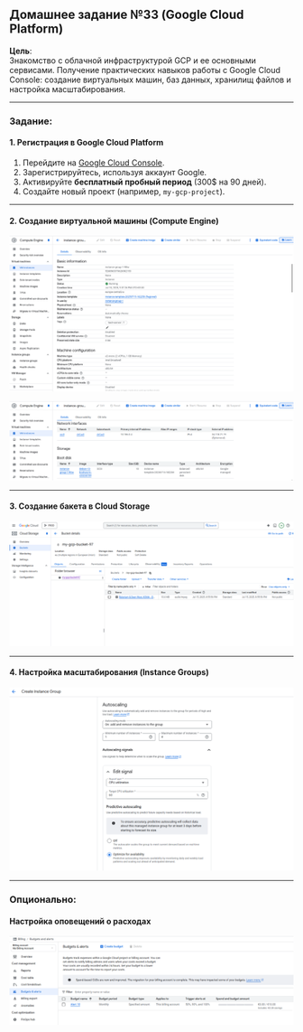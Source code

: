 ## **Домашнее задание №33 (Google Cloud Platform)**

**Цель**:  
Знакомство с облачной инфраструктурой GCP и ее основными сервисами. Получение практических навыков работы с Google Cloud Console: создание виртуальных машин, баз данных, хранилищ файлов и настройка масштабирования.

---

### **Задание:**

#### **1. Регистрация в Google Cloud Platform**

1. Перейдите на [Google Cloud Console](https://cloud.google.com/).
2. Зарегистрируйтесь, используя аккаунт Google.
3. Активируйте **бесплатный пробный период** (300$ на 90 дней).
4. Создайте новый проект (например, `my-gcp-project`).

---

#### **2. Создание виртуальной машины (Compute Engine)**

![](screenshots/Pasted%20image%2020250715214503.png)

![](screenshots/Pasted%20image%2020250715214630.png)

---

#### **3. Создание бакета в Cloud Storage**

![](screenshots/Pasted%20image%2020250715210613.png)

---

#### **4. Настройка масштабирования (Instance Groups)**


![](screenshots/Pasted%20image%2020250715213628.png)

---

### **Опционально:**

#### **Настройка оповещений о расходах**

![](screenshots/Pasted%20image%2020250715215202.png)